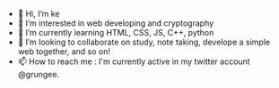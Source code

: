 - 👋 Hi, I’m ke
- 👀 I’m interested in web developing and cryptography
- 🌱 I’m currently learning HTML, CSS, JS, C++, python
- 💞️ I’m looking to collaborate on study, note taking, develope a simple web together, and so on!
- 📫 How to reach me : I'm currently active in my twitter account @grungee. 

<!---
dinagoethe/dinagoethe is a ✨ special ✨ repository because its `README.md` (this file) appears on your GitHub profile.
You can click the Preview link to take a look at your changes.
--->
